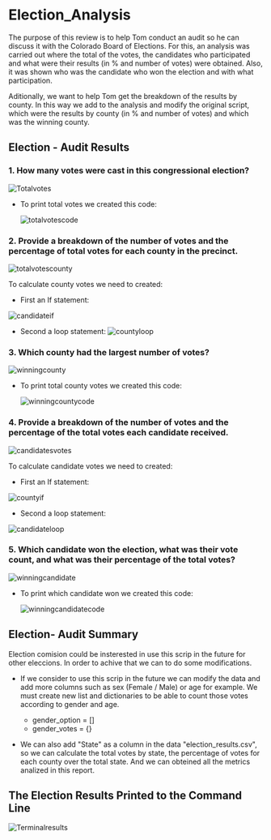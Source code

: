 # Election_Analysis
The purpose of this review is to help Tom conduct an audit so he can discuss it with the Colorado Board of Elections.
For this, an analysis was carried out where the total of the votes, the candidates who participated and what were their results (in % and number of votes) were obtained. Also, it was shown who was the candidate who won the election and with what participation.

Aditionally, we want to help Tom get the breakdown of the results by county. In this way we add to the analysis and modify the original script, which were the results by county (in % and number of votes) and which was the winning county.

## Election - Audit Results

### 1. How many votes were cast in this congressional election?
   ![Totalvotes](https://user-images.githubusercontent.com/87447639/131141413-467f2433-89fe-434c-8963-240acc5de79b.PNG)

- To print total votes we created this code:
   
   ![totalvotescode](https://user-images.githubusercontent.com/87447639/131146237-a2bf253a-8b30-4688-acce-f2c391b5fa74.PNG)


### 2. Provide a breakdown of the number of votes and the percentage of total votes for each county in the precinct.
   ![totalvotescounty](https://user-images.githubusercontent.com/87447639/131141423-8dbed4b9-7a43-40cc-87fd-b416c2c5b475.PNG)
 
To calculate county votes we need to created:

- First an If statement:

 ![candidateif](https://user-images.githubusercontent.com/87447639/131145828-64b9ac58-46d0-46d7-9410-2cc73d4d5248.PNG)


- Second a loop statement: 
  ![countyloop](https://user-images.githubusercontent.com/87447639/131145697-d2618f6c-f7ea-4f45-bfaf-80ad30cf5c82.PNG)


### 3. Which county had the largest number of votes?
   ![winningcounty](https://user-images.githubusercontent.com/87447639/131141460-53f499a3-921d-4579-884f-9f70fbf7daa1.PNG)

- To print total county votes we created this code:

   ![winningcountycode](https://user-images.githubusercontent.com/87447639/131146187-197d4bbe-7c8a-441e-aa12-7f783d6b443b.PNG)


### 4. Provide a breakdown of the number of votes and the percentage of the total votes each candidate received.
   ![candidatesvotes](https://user-images.githubusercontent.com/87447639/131141304-9668edf1-7cce-48ad-818c-bf1d79247c15.PNG)

To calculate candidate votes we need to created:

- First an If statement:

 ![countyif](https://user-images.githubusercontent.com/87447639/131145755-59392077-6383-42e6-85ac-cb2606548776.PNG)


- Second a loop statement: 
 
 ![candidateloop](https://user-images.githubusercontent.com/87447639/131145620-6806c11e-3aea-49bc-81a5-fd5b63561149.PNG)


### 5. Which candidate won the election, what was their vote count, and what was their percentage of the total votes?
   ![winningcandidate](https://user-images.githubusercontent.com/87447639/131141479-97568edd-8380-4f78-89c7-1cd5bb94c903.PNG)

- To print which candidate won we created this code:

   ![winningcandidatecode](https://user-images.githubusercontent.com/87447639/131146471-e946b0b9-92db-44d0-8ba9-307789faeea9.PNG)

  
## Election- Audit Summary

Election comision could be insterested in use this scrip in the future for other eleccions. In order to achive that we can to do some modifications. 

- If we consider to use this scrip in the future we can modify the data and add more columns such as sex (Female / Male) or age for example. We must create new list and dictionaries to be able to count those votes according to gender and age.
     - gender_option = []
     - gender_votes = {}

- We can also add "State" as a column in the data "election_results.csv", so we can calculate the total votes by state, the percentage of votes for each county over the total state. And we can obteined all the metrics analized  in this report. 

## The Election Results Printed to the Command Line
![Terminalresults](https://user-images.githubusercontent.com/87447639/131155278-a3e81473-68d0-4b85-b18a-ddcd2a47a2f1.PNG)
